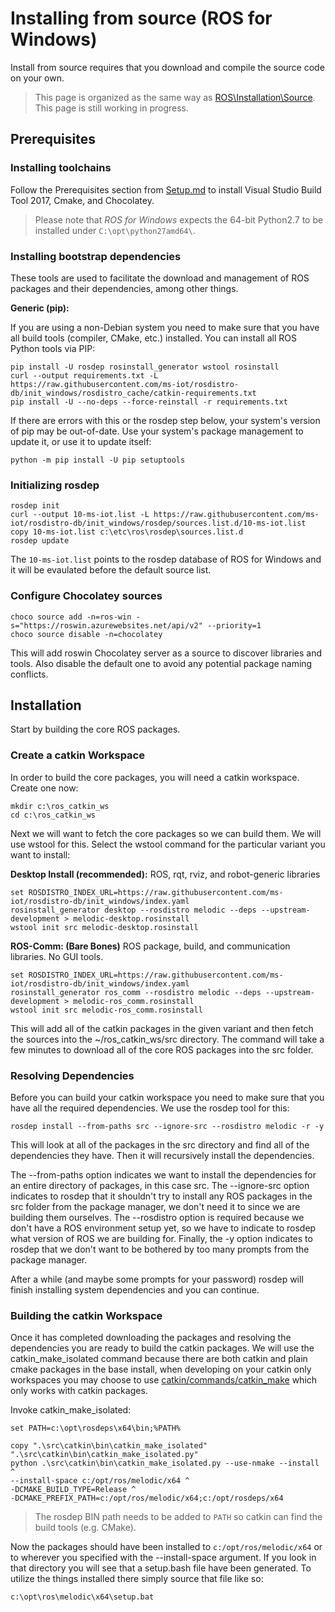 # Installing from source (ROS for Windows)
Install from source requires that you download and compile the source code on your own.

> This page is organized as the same way as [ROS\Installation\Source](http://wiki.ros.org/Installation/Source). This page is still working in progress.

## Prerequisites
### Installing toolchains
Follow the Prerequisites section from [Setup.md](/GettingStarted/Setup.md) to install Visual Studio Build Tool 2017, Cmake, and Chocolatey.

> Please note that *ROS for Windows* expects the 64-bit Python2.7 to be installed under `C:\opt\python27amd64\`.

### Installing bootstrap dependencies
These tools are used to facilitate the download and management of ROS packages and their dependencies, among other things.

**Generic (pip):**

If you are using a non-Debian system you need to make sure that you have all build tools (compiler, CMake, etc.) installed. You can install all ROS Python tools via PIP:

    pip install -U rosdep rosinstall_generator wstool rosinstall
    curl --output requirements.txt -L https://raw.githubusercontent.com/ms-iot/rosdistro-db/init_windows/rosdistro_cache/catkin-requirements.txt
    pip install -U --no-deps --force-reinstall -r requirements.txt

If there are errors with this or the rosdep step below, your system's version of pip may be out-of-date. Use your system's package management to update it, or use it to update itself:
    
    python -m pip install -U pip setuptools

### Initializing rosdep
    rosdep init
    curl --output 10-ms-iot.list -L https://raw.githubusercontent.com/ms-iot/rosdistro-db/init_windows/rosdep/sources.list.d/10-ms-iot.list
    copy 10-ms-iot.list c:\etc\ros\rosdep\sources.list.d
    rosdep update

The `10-ms-iot.list` points to the rosdep database of ROS for Windows and it will be evaulated before the default source list.

### Configure Chocolatey sources
    choco source add -n=ros-win -s="https://roswin.azurewebsites.net/api/v2" --priority=1
    choco source disable -n=chocolatey

This will add roswin Chocolatey server as a source to discover libraries and tools. Also disable the default one to avoid any potential package naming conflicts.

## Installation
Start by building the core ROS packages.

### Create a catkin Workspace
In order to build the core packages, you will need a catkin workspace. Create one now:

    mkdir c:\ros_catkin_ws
    cd c:\ros_catkin_ws

Next we will want to fetch the core packages so we can build them. We will use wstool for this. Select the wstool command for the particular variant you want to install:

**Desktop Install (recommended):** ROS, rqt, rviz, and robot-generic libraries

    set ROSDISTRO_INDEX_URL=https://raw.githubusercontent.com/ms-iot/rosdistro-db/init_windows/index.yaml
    rosinstall_generator desktop --rosdistro melodic --deps --upstream-development > melodic-desktop.rosinstall
    wstool init src melodic-desktop.rosinstall

**ROS-Comm: (Bare Bones)** ROS package, build, and communication libraries. No GUI tools.

    set ROSDISTRO_INDEX_URL=https://raw.githubusercontent.com/ms-iot/rosdistro-db/init_windows/index.yaml
    rosinstall_generator ros_comm --rosdistro melodic --deps --upstream-development > melodic-ros_comm.rosinstall
    wstool init src melodic-ros_comm.rosinstall

This will add all of the catkin packages in the given variant and then fetch the sources into the ~/ros_catkin_ws/src directory. The command will take a few minutes to download all of the core ROS packages into the src folder.

### Resolving Dependencies
Before you can build your catkin workspace you need to make sure that you have all the required dependencies. We use the rosdep tool for this:

    rosdep install --from-paths src --ignore-src --rosdistro melodic -r -y

This will look at all of the packages in the src directory and find all of the dependencies they have. Then it will recursively install the dependencies.

The --from-paths option indicates we want to install the dependencies for an entire directory of packages, in this case src. The --ignore-src option indicates to rosdep that it shouldn't try to install any ROS packages in the src folder from the package manager, we don't need it to since we are building them ourselves. The --rosdistro option is required because we don't have a ROS environment setup yet, so we have to indicate to rosdep what version of ROS we are building for. Finally, the -y option indicates to rosdep that we don't want to be bothered by too many prompts from the package manager.

After a while (and maybe some prompts for your password) rosdep will finish installing system dependencies and you can continue.

### Building the catkin Workspace
Once it has completed downloading the packages and resolving the dependencies you are ready to build the catkin packages. We will use the catkin_make_isolated command because there are both catkin and plain cmake packages in the base install, when developing on your catkin only workspaces you may choose to use [catkin/commands/catkin_make](http://wiki.ros.org/catkin/commands/catkin_make) which only works with catkin packages.

Invoke catkin_make_isolated:

```
set PATH=c:\opt\rosdeps\x64\bin;%PATH%

copy ".\src\catkin\bin\catkin_make_isolated" ".\src\catkin\bin\catkin_make_isolated.py"
python .\src\catkin\bin\catkin_make_isolated.py --use-nmake --install ^
--install-space c:/opt/ros/melodic/x64 ^
-DCMAKE_BUILD_TYPE=Release ^
-DCMAKE_PREFIX_PATH=c:/opt/ros/melodic/x64;c:/opt/rosdeps/x64
```

>The rosdep BIN path needs to be added to `PATH` so catkin can find the build tools (e.g. CMake).

Now the packages should have been installed to `c:/opt/ros/melodic/x64` or to wherever you specified with the --install-space argument. If you look in that directory you will see that a setup.bash file have been generated. To utilize the things installed there simply source that file like so:
 
```
c:\opt\ros\melodic\x64\setup.bat
```


